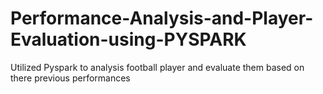 # Performance-Analysis-and-Player-Evaluation-using-PYSPARK
Utilized Pyspark to analysis football player and evaluate them based on there previous performances

